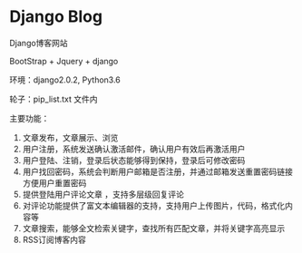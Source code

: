 # Django Blog
Django博客网站

BootStrap + Jquery + django

环境：django2.0.2, Python3.6

轮子：pip_list.txt 文件内

主要功能：
1. 文章发布，文章展示、浏览
2. 用户注册，系统发送确认激活邮件，确认用户有效后再激活用户
3. 用户登陆、注销，登录后状态能够得到保持，登录后可修改密码
4. 用户找回密码，系统会判断用户邮箱是否注册，并通过邮箱发送重置密码链接方便用户重置密码
5. 提供登陆用户评论文章 ，支持多层级回复评论
6. 对评论功能提供了富文本编辑器的支持，支持用户上传图片，代码，格式化内容等
7. 文章搜索，能够全文检索关键字，查找所有匹配文章，并将关键字高亮显示
8. RSS订阅博客内容
